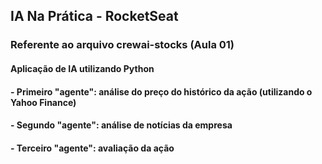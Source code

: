 ## IA Na Prática - RocketSeat

### Referente ao arquivo crewai-stocks (Aula 01)
#### Aplicação de IA utilizando Python
#### - Primeiro "agente": análise do preço do histórico da ação (utilizando o Yahoo Finance)
#### - Segundo "agente": análise de notícias da empresa
#### - Terceiro "agente": avaliação da ação

